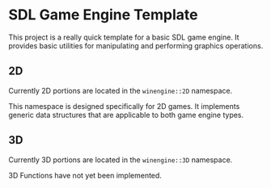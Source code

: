 # SDL Game Engine Template

This project is a really quick template for a basic SDL game engine. It provides basic utilities for manipulating and performing graphics operations.

## 2D

Currently 2D portions are located in the `winengine::2D` namespace.

This namespace is designed specifically for 2D games. It implements generic data structures that are applicable to both game engine types.

## 3D

Currently 3D portions are located in the `winengine::3D` namespace.

3D Functions have not yet been implemented.